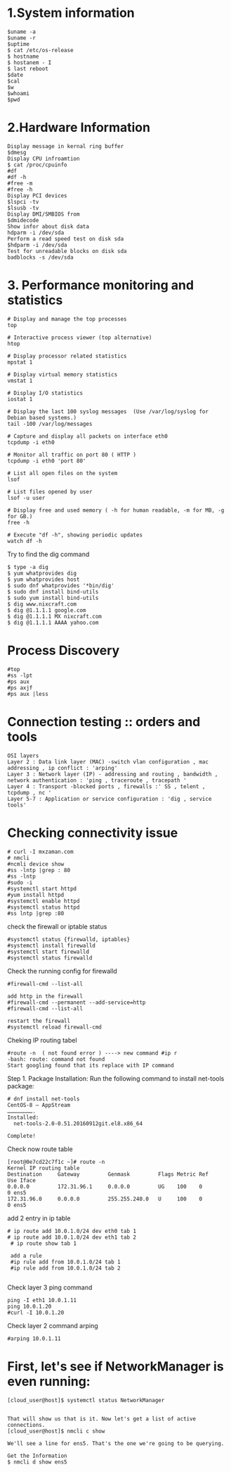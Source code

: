# 1.System information

```
$uname -a 
$uname -r
$uptime
$ cat /etc/os-release
$ hostname
$ hostanem - I
$ last reboot
$date
$cal
$w
$whoami
$pwd
```
# 2.Hardware Information 
```
Display message in kernal ring buffer
$dmesg
Display CPU infroamtion
$ cat /proc/cpuinfo
#df
#df -h
#free -m
#free -h
Display PCI devices
$lspci -tv
$lsusb -tv
Display DMI/SMBIOS from
$dmidecode
Show infor about disk data
hdparm -i /dev/sda
Perform a read speed test on disk sda
$hdparm -i /dev/sda
Test for unreadable blocks on disk sda
badblocks -s /dev/sda
```
# 3. Performance monitoring and statistics 
```
# Display and manage the top processes
top

# Interactive process viewer (top alternative)
htop

# Display processor related statistics
mpstat 1

# Display virtual memory statistics
vmstat 1

# Display I/O statistics
iostat 1

# Display the last 100 syslog messages  (Use /var/log/syslog for Debian based systems.)
tail -100 /var/log/messages

# Capture and display all packets on interface eth0
tcpdump -i eth0

# Monitor all traffic on port 80 ( HTTP )
tcpdump -i eth0 'port 80'

# List all open files on the system
lsof

# List files opened by user
lsof -u user

# Display free and used memory ( -h for human readable, -m for MB, -g for GB.)
free -h

# Execute "df -h", showing periodic updates
watch df -h
```
Try to find the dig command
```
$ type -a dig
$ yum whatprovides dig
$ yum whatprovides host
$ sudo dnf whatprovides '*bin/dig'
$ sudo dnf install bind-utils
$ sudo yum install bind-utils
$ dig www.nixcraft.com
$ dig @1.1.1.1 google.com
$ dig @1.1.1.1 MX nixcraft.com
$ dig @1.1.1.1 AAAA yahoo.com
```
# Process Discovery 
```
#top
#ss -lpt
#ps aux
#ps axjf
#ps aux |less
```
# Connection testing :: orders and tools 
```
OSI layers
Layer 2 : Data link layer (MAC) -switch vlan configuration , mac addressing , ip conflict : 'arping'
Layer 3 : Network layer (IP) - addressing and routing , bandwidth , network authentication : 'ping , traceroute , tracepath '
Layer 4 : Transport -blocked ports , firewalls :' SS , telent , tcpdump , nc '
Layer 5-7 : Application or service configuration : 'dig , service tools'
```
# Checking connectivity issue
```
# curl -I mxzaman.com
# nmcli
#ncmli device show
#ss -lntp |grep : 80
#ss -lntp
#sudo -i
#systemctl start httpd
#yum install httpd
#systemctl enable httpd
#systemctl status httpd
#ss lntp |grep :80
```
check the firewall or iptable status 
```
#systemctl status {firewalld, iptables}
#systemctl install firewalld
#systemctl start firewalld
#systemctl status firewalld
```
Check the running config for firewalld
```
#firewall-cmd --list-all

add http in the firewall
#firewall-cmd --permanent --add-service=http
#firewall-cmd --list-all

restart the firewall
#systemctl reload firewall-cmd

```
Cheking IP routing tabel 
```
#route -n  ( not found error ) ----> new command #ip r
-bash: route: command not found
Start googling found that its replace with IP command
```

Step 1. Package Installation: Run the following command to install net-tools package:
```
# dnf install net-tools
CentOS-8 – AppStream
…………………….
Installed:
  net-tools-2.0-0.51.20160912git.el8.x86_64

Complete!
```
Check now route table 
```
[root@0e7cd22c7f1c ~]# route -n
Kernel IP routing table
Destination     Gateway         Genmask         Flags Metric Ref    Use Iface
0.0.0.0         172.31.96.1     0.0.0.0         UG    100    0        0 ens5
172.31.96.0     0.0.0.0         255.255.240.0   U     100    0        0 ens5

```
add 2 entry in ip table

```
# ip route add 10.0.1.0/24 dev eth0 tab 1
# ip route add 10.0.1.0/24 dev eth1 tab 2
 # ip route show tab 1 

 add a rule 
 #ip rule add from 10.0.1.0/24 tab 1
 #ip rule add from 10.0.1.0/24 tab 2 
 
 ```

Check layer 3 ping command
```
ping -I eth1 10.0.1.11
ping 10.0.1.20
#curl -I 10.0.1.20
```
Check layer 2 command arping
```
#arping 10.0.1.11
```

# First, let's see if NetworkManager is even running:
```
[cloud_user@host]$ systemctl status NetworkManager


That will show us that is it. Now let's get a list of active connections.
[cloud_user@host]$ nmcli c show

We'll see a line for ens5. That's the one we're going to be querying.

Get the Information
$ nmcli d show ens5


